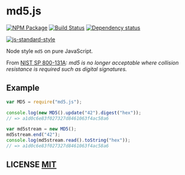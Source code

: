 # md5.js

[![NPM Package](https://img.shields.io/npm/v/md5.js.svg?style=flat-square)](https://www.npmjs.org/package/md5.js)
[![Build Status](https://img.shields.io/travis/crypto-browserify/md5.js.svg?branch=master&style=flat-square)](https://travis-ci.org/crypto-browserify/md5.js)
[![Dependency status](https://img.shields.io/david/crypto-browserify/md5.js.svg?style=flat-square)](https://david-dm.org/crypto-browserify/md5.js#info=dependencies)

[![js-standard-style](https://cdn.rawgit.com/feross/standard/master/badge.svg)](https://github.com/feross/standard)

Node style `md5` on pure JavaScript.

From [NIST SP 800-131A][1]: _md5 is no longer acceptable where collision resistance is required such as digital signatures._

## Example

```js
var MD5 = require("md5.js");

console.log(new MD5().update("42").digest("hex"));
// => a1d0c6e83f027327d8461063f4ac58a6

var md5stream = new MD5();
md5stream.end("42");
console.log(md5stream.read().toString("hex"));
// => a1d0c6e83f027327d8461063f4ac58a6
```

## LICENSE [MIT](LICENSE)

[1]: http://nvlpubs.nist.gov/nistpubs/SpecialPublications/NIST.SP.800-131Ar1.pdf
